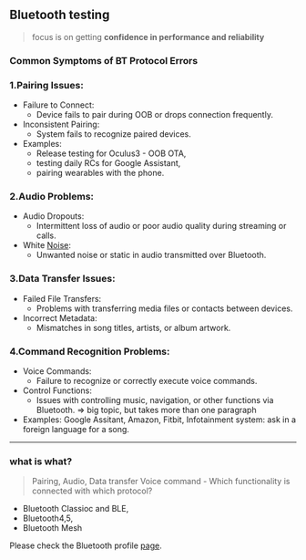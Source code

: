 ## Bluetooth testing

> focus is on getting **confidence in performance and reliability** 

### Common Symptoms of BT Protocol Errors 

### 1.Pairing Issues:

* Failure to Connect:
  * Device fails to pair during OOB or drops connection frequently.
* Inconsistent Pairing:
  * System fails to recognize paired devices.
* Examples:
  * Release testing for Oculus3 - OOB OTA,
  * testing daily RCs for Google Assistant,
  * pairing wearables with the phone.
  
### 2.Audio Problems:

* Audio Dropouts:
  * Intermittent loss of audio or poor audio quality during streaming or calls.
* White [Noise](https://www.youtube.com/watch?v=iR0FzWA93n0):
  * Unwanted noise or static in audio transmitted over Bluetooth.

### 3.Data Transfer Issues:

* Failed File Transfers:
  * Problems with transferring media files or contacts between devices.
* Incorrect Metadata:
  * Mismatches in song titles, artists, or album artwork.

### 4.Command Recognition Problems:

* Voice Commands:
  * Failure to recognize or correctly execute voice commands.
* Control Functions:
  * Issues with controlling music, navigation, or other functions via Bluetooth. => big topic, but takes more than one paragraph
* Examples: Google Assitant, Amazon, Fitbit, Infotainment system: ask in a foreign language for a song.

---

### what is what?
> Pairing, Audio, Data transfer Voice command - Which functionality is connected with which protocol?

* Bluetooth Classioc and BLE,
* Bluetooth4,5,
* Bluetooth Mesh

Please check the Bluetooth profile [page](https://trumpfheller.github.io/testing/bt_profiles.html).

